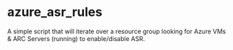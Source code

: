 # azure_asr_rules
A simple script that will iterate over a resource group looking for Azure VMs &amp; ARC Servers (running) to enable/disable ASR.
